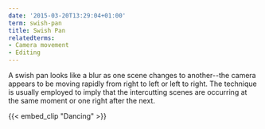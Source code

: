 ```yaml
---
date: '2015-03-20T13:29:04+01:00'
term: swish-pan
title: Swish Pan
relatedterms:
- Camera movement
- Editing
---
```


A swish pan looks like a blur as one scene changes to another--the
camera appears to be moving rapidly from right to left or left to
right. <!--more-->The technique is usually employed to imply that the
intercutting scenes are occurring at the same moment or one right
after the next.

{{< embed_clip "Dancing" >}}